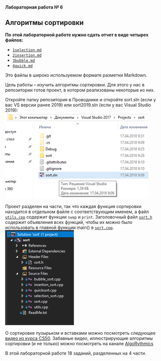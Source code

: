 
**Лабораторная работа № 6**


## Алгоритмы сортировки

**По этой лабораторной работе нужно сдать отчет в виде четырех файлов:**
- [`1selection.md`](./1selection.md)
- [`2insertion.md`](./2insertion.md)
- [`3bubble.md`](./3bubble.md)
- [`4quick.md`](./4quick.md)


Это файлы в широко используемом формате разметки Markdown. 

Цель работы – изучить алгоритмы сортировки. Для этого у нас в репозитории готов проект, в котором реализованы некоторые из них.

Откройте папку репозитория в Проводнике и откройте sort.sln (если у вас VS версии ранее 2019) или sort2019.sln (если у вас Visual Studio 2019): \
![Файлы решения](images/solution.png "Файлы решения")

Проект разделен на части, так что каждая функция сортировки находится в отдельном файле с соответствующим именем, а файл [`utils.cpp`](./sort/utils.cpp) содержит функции `swap` и `print`. Заголовочный файл [`sort.h`](./sort/sort.h) содержит объявления всех функций, чтобы их можно было использовать в главной функции main() в [`sort.cpp`](./sort/sort.cpp).\
![Структура решения](images/sol_structure.png "Структура решения")

О сортировке пузырьком и вставками можно посмотреть следующее [видео из курса CS50](https://www.youtube.com/watch?v=D1u3H9_wmUU). Забавные видео, иллюстрирующие алгоритмы сортировки (и не только) можно посмотреть на канале
[AlgoRythmics](https://www.youtube.com/user/AlgoRythmics/videos)

В этой лабораторной работе 18 заданий, разделенных на 4 части.
